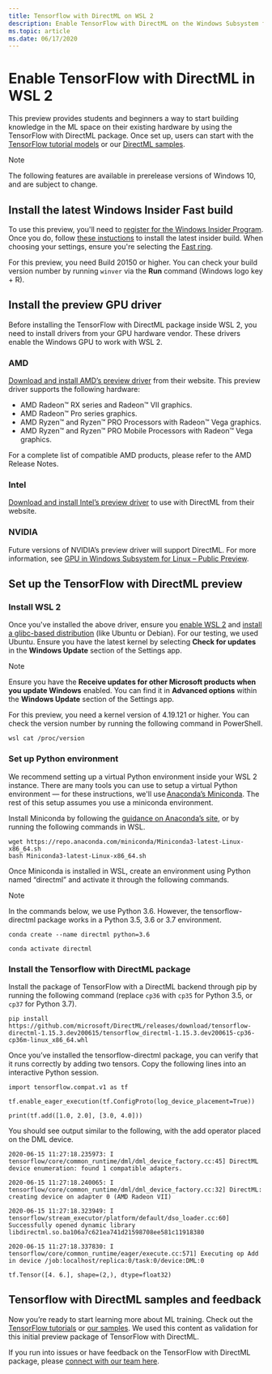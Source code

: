 ```yaml
---
title: Tensorflow with DirectML on WSL 2
description: Enable TensorFlow with DirectML on the Windows Subsystem for Linux
ms.topic: article
ms.date: 06/17/2020
---
```


# Enable TensorFlow with DirectML in WSL 2

This preview provides students and beginners a way to start building knowledge in the ML space on their existing hardware by using the TensorFlow with DirectML package. Once set up, users can start with the [TensorFlow tutorial models](https://github.com/tensorflow/docs/tree/master/site/en/r1/tutorials) or our [DirectML samples](https://github.com/microsoft/DirectML). 

> [!NOTE]
> The following features are available in prerelease versions of Windows 10, and are subject to change.

## Install the latest Windows Insider Fast build 

To use this preview, you'll need to [register for the Windows Insider Program](https://insider.windows.com/getting-started/#register). Once you do, follow [these instuctions](https://insider.windows.com/en-us/getting-started/#install) to install the latest insider build. When choosing your settings, ensure you're selecting the [Fast ring](https://docs.microsoft.com/windows-insider/flight-hub/#active-development-builds-of-windows-10). 

For this preview, you need Build 20150 or higher. You can check your build version number by running `winver` via the **Run** command (Windows logo key + R).

## Install the preview GPU driver 

Before installing the TensorFlow with DirectML package inside WSL 2, you need to install drivers from your GPU hardware vendor. These drivers enable the Windows GPU to work with WSL 2.

### AMD 

[Download and install AMD’s preview driver](https://www.amd.com/en/support/kb/release-notes/rn-rad-win-wsl-support) from their website. This preview driver supports the following hardware: 

* AMD Radeon™ RX series and Radeon™ VII graphics. 
* AMD Radeon™ Pro series graphics. 
* AMD Ryzen™ and Ryzen™ PRO Processors with Radeon™ Vega graphics. 
* AMD Ryzen™ and Ryzen™ PRO Mobile Processors with Radeon™ Vega graphics. 

For a complete list of compatible AMD products, please refer to the AMD Release Notes. 

### Intel 

[Download and install Intel’s preview driver](https://downloadcenter.intel.com/download/29526) to use with DirectML from their website. 

### NVIDIA 

Future versions of NVIDIA’s preview driver will support DirectML. For more information, see [GPU in Windows Subsystem for Linux – Public Preview](https://blogs.windows.com/windowsdeveloper/?p=55781).

## Set up the TensorFlow with DirectML preview 

### Install WSL 2 

Once you've installed the above driver, ensure you [enable WSL 2](https://docs.microsoft.com/windows/wsl/install-win10) and [install a glibc-based distribution](https://docs.microsoft.com/windows/wsl/install-win10#install-your-linux-distribution-of-choice) (like Ubuntu or Debian). For our testing, we used Ubuntu. Ensure you have the latest kernel by selecting **Check for updates** in the **Windows Update** section of the Settings app. 

> [!NOTE]
> Ensure you have the **Receive updates for other Microsoft products when you update Windows** enabled. You can find it in **Advanced options** within the **Windows Update** section of the Settings app. 

For this preview, you need a kernel version of 4.19.121 or higher. You can check the version number by running the following command in PowerShell. 

```
wsl cat /proc/version
```

### Set up Python environment 

We recommend setting up a virtual Python environment inside your WSL 2 instance. There are many tools you can use to setup a virtual Python environment — for these instructions, we'll use [Anaconda’s Miniconda](https://docs.conda.io/en/latest/miniconda.html). The rest of this setup assumes you use a miniconda environment. 

Install Miniconda by following the [guidance on Anaconda’s site](https://conda.io/projects/conda/en/latest/user-guide/install/index.html), or by running the following commands in WSL. 

```
wget https://repo.anaconda.com/miniconda/Miniconda3-latest-Linux-x86_64.sh 
bash Miniconda3-latest-Linux-x86_64.sh 
```

Once Miniconda is installed in WSL, create an environment using Python named “directml” and activate it through the following commands. 

> [!NOTE]
> In the commands below, we use Python 3.6. However, the tensorflow-directml package works in a Python 3.5, 3.6 or 3.7 environment. 

```
conda create --name directml python=3.6 

conda activate directml 
```

### Install the Tensorflow with DirectML package 

Install the package of TensorFlow with a DirectML backend through pip by running the following command (replace `cp36` with `cp35` for Python 3.5, or `cp37` for Python 3.7).

```
pip install https://github.com/microsoft/DirectML/releases/download/tensorflow-directml-1.15.3.dev200615/tensorflow_directml-1.15.3.dev200615-cp36-cp36m-linux_x86_64.whl
```

Once you’ve installed the tensorflow-directml package, you can verify that it runs correctly by adding two tensors. Copy the following lines into an interactive Python session. 

```
import tensorflow.compat.v1 as tf 

tf.enable_eager_execution(tf.ConfigProto(log_device_placement=True)) 

print(tf.add([1.0, 2.0], [3.0, 4.0])) 
```

You should see output similar to the following, with the add operator placed on the DML device. 

```
2020-06-15 11:27:18.235973: I tensorflow/core/common_runtime/dml/dml_device_factory.cc:45] DirectML device enumeration: found 1 compatible adapters. 

2020-06-15 11:27:18.240065: I tensorflow/core/common_runtime/dml/dml_device_factory.cc:32] DirectML: creating device on adapter 0 (AMD Radeon VII) 

2020-06-15 11:27:18.323949: I tensorflow/stream_executor/platform/default/dso_loader.cc:60] Successfully opened dynamic library libdirectml.so.ba106a7c621ea741d21598708ee581c11918380 

2020-06-15 11:27:18.337830: I tensorflow/core/common_runtime/eager/execute.cc:571] Executing op Add in device /job:localhost/replica:0/task:0/device:DML:0 

tf.Tensor([4. 6.], shape=(2,), dtype=float32) 
```

## Tensorflow with DirectML samples and feedback 

Now you’re ready to start learning more about ML training. Check out the [TensorFlow tutorials](https://github.com/tensorflow/docs/tree/master/site/en/r1/tutorials) or [our samples](https://github.com/microsoft/DirectML). We used this content as validation for this initial preview package of TensorFlow with DirectML. 

If you run into issues or have feedback on the TensorFlow with DirectML package, please [connect with our team here](https://github.com/microsoft/DirectML/issues). 
